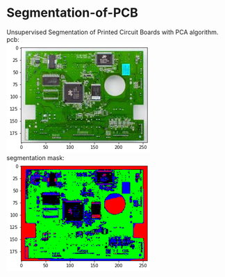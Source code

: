 # Segmentation-of-PCB
Unsupervised Segmentation of Printed Circuit Boards with PCA algorithm.<br/>
pcb:<br/>
![pcb](https://github.com/mano3-1/Segmentation-of-PCB/blob/main/pcb.png)<br/>
segmentation mask:<br/>
![seg](https://github.com/mano3-1/Segmentation-of-PCB/blob/main/pcb_seg.png)<br/>
